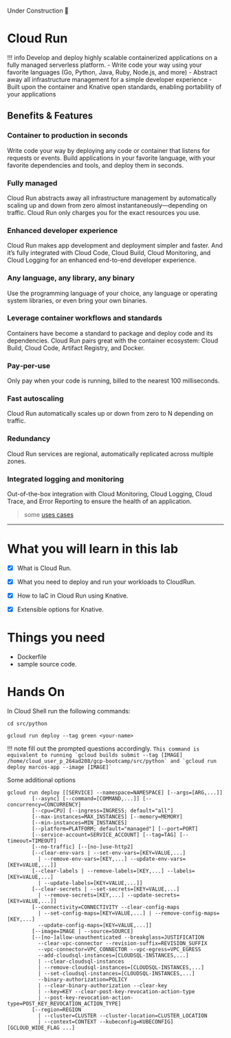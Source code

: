 Under Construction 🚧

<!-- # should it be Cloud Run instead?

https://cloud.google.com/run/docs/quickstarts/build-and-deploy/python

https://medium.com/the-node-js-collection/time-to-hello-world-part3-gke-9ca38e55eb6d
https://medium.com/google-cloud/knative-to-cloud-run-f0ed1617e256
-->

# Cloud Run

!!! info
    Develop and deploy highly scalable containerized applications on a fully managed serverless platform.
    - Write code your way using your favorite languages (Go, Python, Java, Ruby, Node.js, and more)
    - Abstract away all infrastructure management for a simple developer experience
    - Built upon the container and Knative open standards, enabling  portability of your applications


## Benefits & Features

### Container to production in seconds
Write code your way by deploying any code or container that listens for requests or events. Build applications in your favorite language, with your favorite dependencies and tools, and deploy them in seconds.

### Fully managed
Cloud Run abstracts away all infrastructure management by automatically scaling up and down from zero almost instantaneously—depending on traffic. Cloud Run only charges you for the exact resources you use.

### Enhanced developer experience
Cloud Run makes app development and deployment simpler and faster. And it’s fully integrated with Cloud Code, Cloud Build, Cloud Monitoring, and Cloud Logging for an enhanced end-to-end developer experience.

### Any language, any library, any binary
Use the programming language of your choice, any language or operating system libraries, or even bring your own binaries.

### Leverage container workflows and standards
Containers have become a standard to package and deploy code and its dependencies. Cloud Run pairs great with the container ecosystem: Cloud Build, Cloud Code, Artifact Registry, and Docker.

### Pay‐per‐use
Only pay when your code is running, billed to the nearest 100 milliseconds.

### Fast autoscaling

Cloud Run automatically scales up or down from zero to N depending on traffic.

### Redundancy

Cloud Run services are regional, automatically replicated across multiple zones.

### Integrated logging and monitoring
Out-of-the-box integration with Cloud Monitoring, Cloud Logging, Cloud Trace, and Error Reporting to ensure the health of an application.

> some [uses cases](https://cloud.google.com/run#section-6)

---

# What you will learn in this lab

- [x] What is Cloud Run.
- [x] What you need to deploy and run your workloads to CloudRun.


- [x] How to IaC in Cloud Run using Knative.
- [x] Extensible options for Knative.



# Things you need

- Dockerfile
- sample source code.


# Hands On

In Cloud Shell run the following commands:


```
cd src/python

gcloud run deploy --tag green <your-name>
```

!!! note
    fill out the prompted questions accordingly.
    ```
    This command is equivalent to running `gcloud builds submit --tag [IMAGE] /home/cloud_user_p_264ad208/gcp-bootcamp/src/python` and `gcloud run deploy marcos-app --image [IMAGE]`
    ```

Some additional options


```
gcloud run deploy [[SERVICE] --namespace=NAMESPACE] [--args=[ARG,...]]
        [--async] [--command=[COMMAND,...]] [--concurrency=CONCURRENCY]
        [--cpu=CPU] [--ingress=INGRESS; default="all"]
        [--max-instances=MAX_INSTANCES] [--memory=MEMORY]
        [--min-instances=MIN_INSTANCES]
        [--platform=PLATFORM; default="managed"] [--port=PORT]
        [--service-account=SERVICE_ACCOUNT] [--tag=TAG] [--timeout=TIMEOUT]
        [--no-traffic] [--[no-]use-http2]
        [--clear-env-vars | --set-env-vars=[KEY=VALUE,...]
          | --remove-env-vars=[KEY,...] --update-env-vars=[KEY=VALUE,...]]
        [--clear-labels | --remove-labels=[KEY,...] --labels=[KEY=VALUE,...]
          | --update-labels=[KEY=VALUE,...]]
        [--clear-secrets | --set-secrets=[KEY=VALUE,...]
          | --remove-secrets=[KEY,...] --update-secrets=[KEY=VALUE,...]]
        [--connectivity=CONNECTIVITY --clear-config-maps
          | --set-config-maps=[KEY=VALUE,...] | --remove-config-maps=[KEY,...]
          --update-config-maps=[KEY=VALUE,...]]
        [--image=IMAGE | --source=SOURCE]
        [--[no-]allow-unauthenticated --breakglass=JUSTIFICATION
          --clear-vpc-connector --revision-suffix=REVISION_SUFFIX
          --vpc-connector=VPC_CONNECTOR --vpc-egress=VPC_EGRESS
          --add-cloudsql-instances=[CLOUDSQL-INSTANCES,...]
          | --clear-cloudsql-instances
          | --remove-cloudsql-instances=[CLOUDSQL-INSTANCES,...]
          | --set-cloudsql-instances=[CLOUDSQL-INSTANCES,...]
          --binary-authorization=POLICY
          | --clear-binary-authorization --clear-key
          | --key=KEY --clear-post-key-revocation-action-type
          | --post-key-revocation-action-type=POST_KEY_REVOCATION_ACTION_TYPE]
        [--region=REGION
          | --cluster=CLUSTER --cluster-location=CLUSTER_LOCATION
          | --context=CONTEXT --kubeconfig=KUBECONFIG] [GCLOUD_WIDE_FLAG ...]
```
